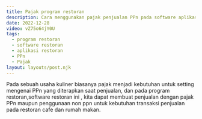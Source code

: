 ```yaml
---
title: Pajak program restoran
description: Cara menggunakan pajak penjualan PPn pada software aplikasi restoran.
date: 2022-12-28
video: vZ75o64jY0U
tags:
  - program restoran
  - software restoran
  - aplikasi restoran
  - PPn
  - Pajak
layout: layouts/post.njk
---
```


Pada sebuah usaha kuliner biasanya pajak menjadi kebutuhan untuk setting mengenai PPn yang diterapkan saat penjualan, dan pada program restoran,software restoran ini , kita dapat membuat penjualan dengan pajak PPn maupun penggunaan non ppn untuk kebutuhan transaksi penjualan pada restoran cafe dan rumah makan.
